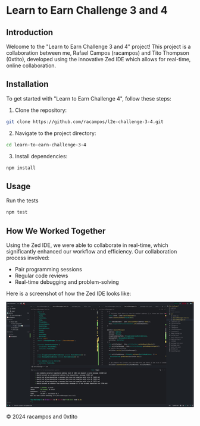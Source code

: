 # Learn to Earn Challenge 3 and 4

## Introduction

Welcome to the "Learn to Earn Challenge 3 and 4" project! This project is a collaboration between me, Rafael Campos (racampos) and Tito Thompson (0xtito), developed using the innovative Zed IDE which allows for real-time, online collaboration.

## Installation

To get started with "Learn to Earn Challenge 4", follow these steps:

1. Clone the repository:

```sh
git clone https://github.com/racampos/l2e-challenge-3-4.git
```

2. Navigate to the project directory:

```sh
cd learn-to-earn-challenge-3-4
```

3. Install dependencies:

```sh
npm install
```

## Usage

Run the tests

```sh
npm test
```

## How We Worked Together

Using the Zed IDE, we were able to collaborate in real-time, which significantly enhanced our workflow and efficiency. Our collaboration process involved:

- Pair programming sessions
- Regular code reviews
- Real-time debugging and problem-solving

Here is a screenshot of how the Zed IDE looks like:

<img alt="zed-collaboration" src="docs/img/zed-collaboration.png" width="800">

© 2024 racampos and 0xtito
